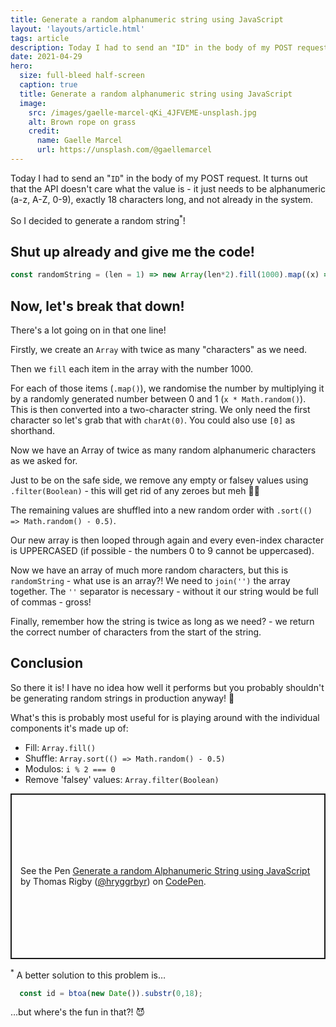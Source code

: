 ```yaml
---
title: Generate a random alphanumeric string using JavaScript
layout: 'layouts/article.html'
tags: article
description: Today I had to send an "ID" in the body of my POST request. It turns out that the API doesn't care what the value is - it just needs to be alphanumeric, exactly 18 characters long, and not already in the system.
date: 2021-04-29
hero:
  size: full-bleed half-screen
  caption: true
  title: Generate a random alphanumeric string using JavaScript
  image:
    src: /images/gaelle-marcel-qKi_4JFVEME-unsplash.jpg 
    alt: Brown rope on grass
    credit:
      name: Gaelle Marcel
      url: https://unsplash.com/@gaellemarcel
---
```


Today I had to send an "`ID`" in the body of my POST request. It turns out that the API doesn't care what the value is - it just needs to be alphanumeric (a-z, A-Z, 0-9), exactly 18 characters long, and not already in the system.

So I decided to generate a random string<sup>*</sup>!

## Shut up already and give me the code!

```js
const randomString = (len = 1) => new Array(len*2).fill(1000).map((x) => Math.ceil(x * Math.random()).toString(36).charAt(0)).filter(Boolean).sort(() => Math.random() - 0.5).map((x,i) => i % 2 === 0 ? x.toUpperCase() : x).join('').substr(0,len)
```

## Now, let's break that down!

There's a lot going on in that one line!

Firstly, we create an `Array` with twice as many "characters" as we need.

Then we `fill` each item in the array with the number 1000.

For each of those items (`.map()`), we randomise the number by multiplying it by a randomly generated number between 0 and 1 (`x * Math.random()`). This is then converted into a two-character string. We only need the first character so let's grab that with `charAt(0)`. You could also use `[0]` as shorthand.

Now we have an Array of twice as many random alphanumeric characters as we asked for.

Just to be on the safe side, we remove any empty or falsey values using `.filter(Boolean)` - this will get rid of any zeroes but meh 🤷‍♀️

The remaining values are shuffled into a new random order with `.sort(() => Math.random() - 0.5)`.

Our new array is then looped through again and every even-index character is UPPERCASED (if possible - the numbers 0 to 9 cannot be uppercased).

Now we have an array of much more random characters, but this is `randomString` - what use is an array?! We need to `join('')` the array together. The `''` separator is necessary - without it our string would be full of commas - gross!

Finally, remember how the string is twice as long as we need? - we return the correct number of characters from the start of the string.

## Conclusion

So there it is! I have no idea how well it performs but you probably shouldn't be generating random strings in production anyway! 😬

What's this is probably most useful for is playing around with the individual components it's made up of:

- Fill: `Array.fill()`
- Shuffle: `Array.sort(() => Math.random() - 0.5)`
- Modulos: `i % 2 === 0`
- Remove 'falsey' values: `Array.filter(Boolean)`


<p class="codepen" data-height="265" data-theme-id="dark" data-default-tab="js,result" data-user="hryggrbyr" data-slug-hash="ExZGEKQ" style="height: 265px; box-sizing: border-box; display: flex; align-items: center; justify-content: center; border: 2px solid; margin: 1em 0; padding: 1em;" data-pen-title="Generate a random Alphanumeric String using JavaScript">
  <span>See the Pen <a href="{{context.me.profile.codepen.url}}/pen/ExZGEKQ">
  Generate a random Alphanumeric String using JavaScript</a> by Thomas Rigby (<a href="{{context.me.profile.codepen.url}}">@hryggrbyr</a>)
  on <a href="https://codepen.io">CodePen</a>.</span>
</p>
<script async src="https://cpwebassets.codepen.io/assets/embed/ei.js"></script>

<aside>
  <sup>*</sup> A better solution to this problem is&hellip;
  
  ```js
    const id = btoa(new Date()).substr(0,18);
  ```
  
  &hellip;but where's the fun in that?! 😈
</aside>
